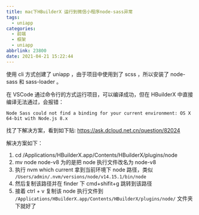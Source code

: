 ```yaml
---
title: mac下HBuilderX 运行到微信小程序node-sass异常
tags:
  - uniapp
categories:
  - 前端
  - 框架
  - uniapp
abbrlink: 23800
date: 2021-04-21 15:22:44
---
```


使用 cli 方式创建了 uniapp ，由于项目中使用到了 scss ，所以安装了 node-sass 和 sass-loader 。

<!-- more -->

在 VSCode 通过命令行的方式运行项目，可以编译成功，但在 HBuilderX 中直接编译无法通过，会报错：

```shell
Node Sass could not find a binding for your current environment: OS X 64-bit with Node.js 8.x
```

找了下解决方案，看到如下贴: <https://ask.dcloud.net.cn/question/82024>

解决方案如下：

1. cd /Applications/HBuilderX.app/Contents/HBuilderX/plugins/node
2. mv node node-v8 为的是把 node 执行文件改名为 node-v8
3. 执行 nvm which current 拿到当前环境下 node 路径，类似 `/Users/admin/.nvm/versions/node/v14.15.1/bin/node`
4. 然后复制该路径并在 finder 下 cmd+shifit+g 跳转到该路径
5. 接着 ctrl + v 复制该 node 执行文件到 `/Applications/HBuilderX.app/Contents/HBuilderX/plugins/node/` 文件夹下就好了
